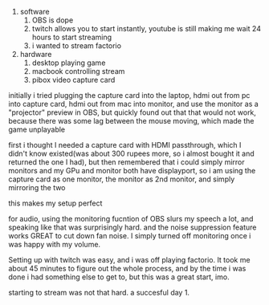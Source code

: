 1. software
	1. OBS is dope
	2. twitch allows you to start instantly, youtube is still making me wait 24 hours to start streaming
	3. i wanted to stream factorio
2. hardware
	1. desktop playing game
	2. macbook controlling stream
	3. pibox video capture card

initially i tried plugging the capture card into the laptop, hdmi out from pc into capture card, hdmi out from mac into monitor, and use the monitor as a "projector" preview in OBS, but quickly found out that that would not work, because there was some lag between the mouse moving, which made the game unplayable

first i thought I needed a capture card with HDMI passthrough, which I didn't know existed(was about 300 rupees more, so i almost bought it and returned the one I had), but then remembered that i could simply mirror monitors and my GPu and monitor both have displayport, so i am using the capture card as one monitor, the monitor as 2nd monitor, and simply mirroring the two

this makes my setup perfect

for audio, using the monitoring fucntion of OBS slurs my speech a lot, and speaking like that was surprisingly hard. and the noise suppression feature works GREAT to cut down fan noise. I simply turned off monitoring once i was happy with my volume. 

Setting up with twitch was easy, and i was off playing factorio. It took me about 45 minutes to figure out the whole process, and by the time i was done i had something else to get to, but this was a great start, imo. 

starting to stream was not that hard. 
a succesful day 1. 